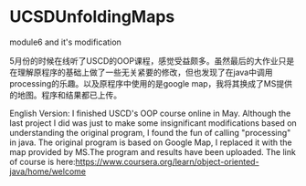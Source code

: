 # UCSDUnfoldingMaps
module6 and it's modification

5月份的时候在线听了USCD的OOP课程，感觉受益颇多。虽然最后的大作业只是在理解原程序的基础上做了一些无关紧要的修改，但也发现了在java中调用processing的乐趣。以及原程序中使用的是google map，我将其换成了MS提供的地图。程序和结果都已上传。

English Version:
I finished USCD's OOP course online in May. Although the last project I did was just to make some insignificant modifications based on understanding the original program, I found the fun of calling "processing" in java. The original program is based on Google Map, I replaced it with the map provided by MS.The program and results have been uploaded.
The link of course is here:https://www.coursera.org/learn/object-oriented-java/home/welcome

